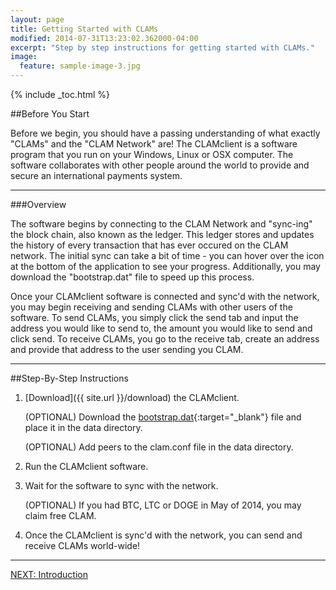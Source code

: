 ```yaml
---
layout: page
title: Getting Started with CLAMs
modified: 2014-07-31T13:23:02.362000-04:00
excerpt: "Step by step instructions for getting started with CLAMs."
image:
  feature: sample-image-3.jpg
---
```


{% include _toc.html %}

##Before You Start

Before we begin, you should have a passing understanding of what exactly "CLAMs" and the "CLAM Network" are!  The CLAMclient is a software program that you run on your Windows, Linux or OSX computer.  The software collaborates with other people around the world to provide and secure an international payments system.

---

###Overview

The software begins by connecting to the CLAM Network and "sync-ing" the block chain, also known as the ledger.  This ledger stores and updates the history of every transaction that has ever occured on the CLAM network.  The initial sync can take a bit of time - you can hover over the icon at the bottom of the application to see your progress.  Additionally, you may download the "bootstrap.dat" file to speed up this process.  

Once your CLAMclient software is connected and sync'd with the network, you may begin receiving and sending CLAMs with other users of the software.  To send CLAMs, you simply click the send tab and input the address you would like to send to, the amount you would like to send and click send.  To receive CLAMs, you go to the receive tab, create an address and provide that address to the user sending you CLAM.

---

##Step-By-Step Instructions

1. [Download]({{ site.url }}/download) the CLAMclient.  

	(OPTIONAL) Download the [bootstrap.dat](https://bitcointalk.org/index.php?topic=623147.msg9772191#msg9772191){:target="_blank"} file and place it in the data directory.

	(OPTIONAL) Add peers to the clam.conf file in the data directory.

2. Run the CLAMclient software.

3. Wait for the software to sync with the network.  
	
	(OPTIONAL) If you had BTC, LTC or DOGE in May of 2014, you may claim free CLAM.

4. Once the CLAMclient is sync'd with the network, you can send and receive CLAMs world-wide!

---

<a markdown="0" href="{{ site.url }}/introduction" class="btn">NEXT: Introduction</a>